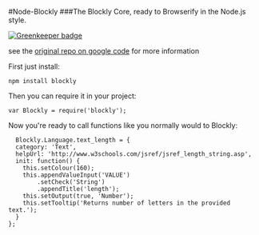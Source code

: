 #Node-Blockly
###The Blockly Core, ready to Browserify in the Node.js style.

[![Greenkeeper badge](https://badges.greenkeeper.io/kumavis/node-blockly.svg)](https://greenkeeper.io/)

see the [original repo on google code](https://code.google.com/p/blockly/) for more information

First just install:

    npm install blockly

Then you can require it in your project:

    var Blockly = require('blockly');

Now you're ready to call functions like you normally would to Blockly:

      Blockly.Language.text_length = {
      category: 'Text',
      helpUrl: 'http://www.w3schools.com/jsref/jsref_length_string.asp',
      init: function() {
        this.setColour(160);
        this.appendValueInput('VALUE')
            .setCheck('String')
            .appendTitle('length');
        this.setOutput(true, 'Number');
        this.setTooltip('Returns number of letters in the provided text.');
      }
    };  